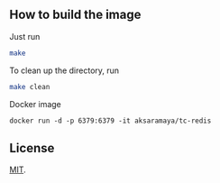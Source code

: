 ## How to build the image

Just run

```bash
make
```

To clean up the directory, run

```bash
make clean
```

Docker image

```
docker run -d -p 6379:6379 -it aksaramaya/tc-redis
```

## License
[MIT](LICENSE).
